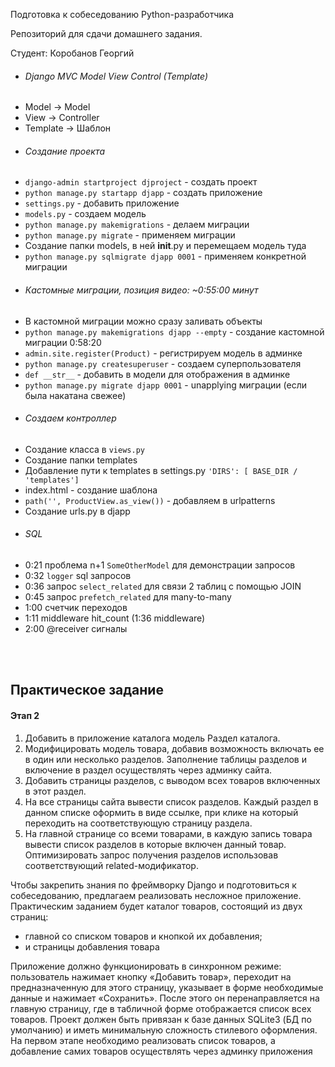 Подготовка к собеседованию Python-разработчика

Репозиторий для сдачи домашнего задания.

Студент: Коробанов Георгий

* ###### Django MVC Model View Control (Template)
* Model -> Model
* View -> Controller
* Template -> Шаблон
* ###### Создание проекта
* `django-admin startproject djproject` - создать проект
* `python manage.py startapp djapp` - создать приложение
* `settings.py` - добавить приложение
* `models.py` - создаем модель
* `python manage.py makemigrations` - делаем миграции
* `python manage.py migrate` - применяем миграции
* Создание папки models, в ней __init__.py и перемещаем модель туда
* `python manage.py sqlmigrate djapp 0001` - применяем конкретной миграции
* ###### Кастомные миграции, позиция видео: ~0:55:00 минут
* В кастомной миграции можно сразу заливать объекты
* `python manage.py makemigrations djapp --empty` - создание кастомной миграции 0:58:20
* `admin.site.register(Product)` - регистрируем модель в админке
* `python manage.py createsuperuser` - создаем суперпользователя
* `def __str__` - добавить в модели для отображения в админке
* `python manage.py migrate djapp 0001` - unapplying миграции (если была накатана свежее)
* ###### Создаем контроллер
* Создание класса в `views.py`
* Создание папки templates
* Добавление пути к templates в settings.py `'DIRS': [ BASE_DIR / 'templates']`
* index.html - создание шаблона
* `path('', ProductView.as_view())` - добавляем в urlpatterns
* Создание urls.py в djapp
* ###### SQL
* 0:21 проблема n+1 `SomeOtherModel` для демонстрации запросов
* 0:32 `logger` sql запросов
* 0:36 запрос `select_related` для связи 2 таблиц с помощью JOIN
* 0:45 запрос `prefetch_related` для many-to-many
* 1:00 счетчик переходов
* 1:11 middleware hit_count (1:36 middleware)
* 2:00 @receiver сигналы

<br><br>

## Практическое задание

#### Этап 2

1. Добавить в приложение каталога модель Раздел каталога.
2. Модифицировать модель товара, добавив возможность включать ее в один или несколько разделов. Заполнение таблицы
   разделов и включение в раздел осуществлять через админку сайта.
3. Добавить страницы разделов, с выводом всех товаров включенных в этот раздел.
4. На все страницы сайта вывести список разделов. Каждый раздел в данном списке оформить в виде ссылке, при клике на
   который переходить на соответствующую страницу раздела.
5. На главной странице со всеми товарами, в каждую запись товара вывести список разделов в которые включен данный товар.
   Оптимизировать запрос получения разделов использовав соответствующий related-модификатор.

Чтобы закрепить знания по фреймворку Django и подготовиться к собеседованию, предлагаем реализовать несложное
приложение. Практическим заданием будет каталог товаров, состоящий из двух страниц:

* главной со списком товаров и кнопкой их добавления;
* и страницы добавления товара

<p>
Приложение должно функционировать в синхронном режиме: пользователь нажимает кнопку «Добавить товар», переходит на предназначенную для этого страницу, указывает в форме необходимые данные и нажимает «Сохранить». После этого он перенаправляется на главную страницу, где в табличной форме отображается список всех товаров. Проект должен быть привязан к базе данных SQLite3 (БД по умолчанию) и иметь минимальную сложность стилевого оформления.
На первом этапе необходимо реализовать список товаров, а добавление самих товаров осуществлять через админку приложения
